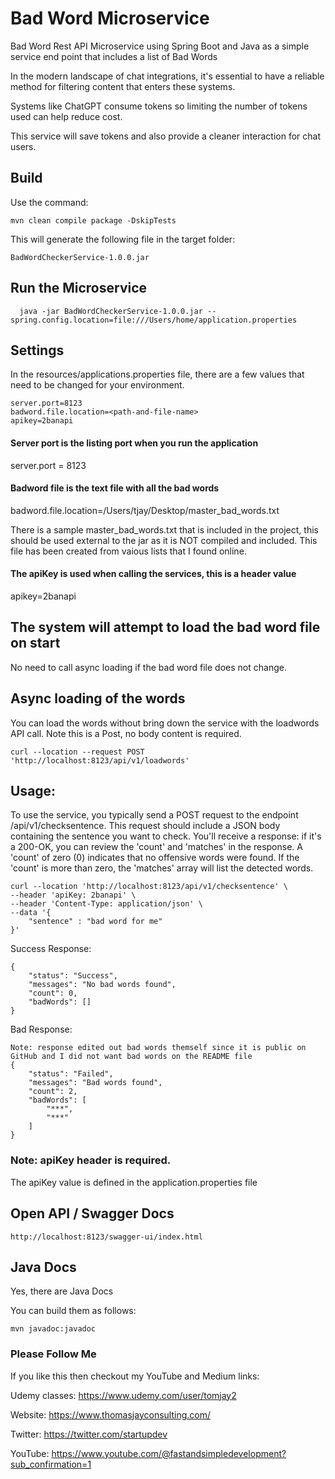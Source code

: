 # Bad Word Microservice
Bad Word Rest API Microservice using Spring Boot and Java as a simple service end point that includes a list of Bad Words

In the modern landscape of chat integrations, it's essential to have a reliable method for filtering content that enters these systems.

Systems like ChatGPT consume tokens so limiting the number of tokens used can help reduce cost.

This service will save tokens and also provide a cleaner interaction for chat users.


## Build

Use the command:

```
mvn clean compile package -DskipTests
```
   

This will generate the following file in the target folder:
```
BadWordCheckerService-1.0.0.jar
```
    



## Run the Microservice

```
  java -jar BadWordCheckerService-1.0.0.jar --spring.config.location=file:///Users/home/application.properties

```
 

## Settings

In the resources/applications.properties file, there are a few values that need to be changed for your environment.

```
server.port=8123
badword.file.location=<path-and-file-name>
apikey=2banapi

```


#### Server port is the listing port when you run the application
   server.port = 8123



#### Badword file is the text file with all the bad words
   badword.file.location=/Users/tjay/Desktop/master_bad_words.txt

There is a sample master_bad_words.txt that is included in the project, this should be used external to the jar as it is NOT compiled and included.
This file has been created from vaious lists that I found online.


#### The apiKey is used when calling the services, this is a header value

   apikey=2banapi



## The system will attempt to load the bad word file on start
No need to call async loading if the bad word file does not change.


## Async loading of the words
You can load the words without bring down the service with the loadwords API call. Note this is a Post, no body content is required.
```
curl --location --request POST 'http://localhost:8123/api/v1/loadwords'
```
## Usage:

To use the service, you typically send a POST request to the endpoint /api/v1/checksentence. This request should include a JSON body containing the sentence you want to check. You'll receive a response: if it's a 200-OK, you can review the 'count' and 'matches' in the response. A 'count' of zero (0) indicates that no offensive words were found. If the 'count' is more than zero, the 'matches' array will list the detected words.

```
curl --location 'http://localhost:8123/api/v1/checksentence' \
--header 'apiKey: 2banapi' \
--header 'Content-Type: application/json' \
--data '{
    "sentence" : "bad word for me"
}'
```

Success Response:

```
{
    "status": "Success",
    "messages": "No bad words found",
    "count": 0,
    "badWords": []
}
```

Bad Response:

```
Note: response edited out bad words themself since it is public on GitHub and I did not want bad words on the README file
{
    "status": "Failed",
    "messages": "Bad words found",
    "count": 2,
    "badWords": [
        "***",
        "***"
    ]
}
```

### Note: apiKey header is required.

The apiKey value is defined in the application.properties file


## Open API / Swagger Docs
```
http://localhost:8123/swagger-ui/index.html
```

## Java Docs
Yes, there are Java Docs

You can build them as follows:

```
mvn javadoc:javadoc
```

### Please Follow Me

If you like this then checkout my YouTube and Medium links:

Udemy classes: https://www.udemy.com/user/tomjay2

Website: https://www.thomasjayconsulting.com/

Twitter: https://twitter.com/startupdev

YouTube: https://www.youtube.com/@fastandsimpledevelopment?sub_confirmation=1


